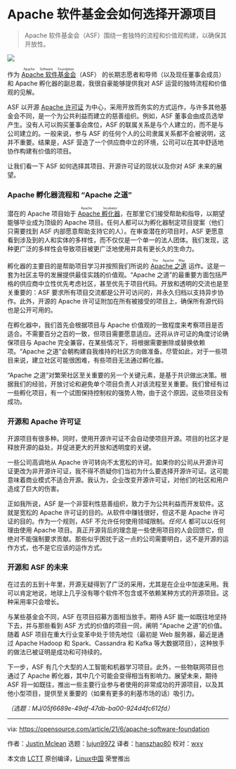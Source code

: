 [#]: subject: (How the Apache Software Foundation selects open source projects)
[#]: via: (https://opensource.com/article/21/6/apache-software-foundation)
[#]: author: (Justin Mclean https://opensource.com/users/justin-mclean)
[#]: collector: (lujun9972)
[#]: translator: (hanszhao80)
[#]: reviewer: (wxy)
[#]: publisher: (wxy)
[#]: url: (https://linux.cn/article-15795-1.html)

Apache 软件基金会如何选择开源项目
======

> Apache 软件基金会（ASF）围绕一套独特的流程和价值观构建，以确保其开放性。

![][0]

作为 <ruby>[Apache 软件基金会][2]<rt>Apache Software Foundation</rt></ruby>（ASF） 的长期志愿者和导师（以及现任董事会成员）和 Apache 孵化器的副总裁，我很自豪能够提供我对 ASF 运营的独特流程和价值观的见解。

ASF 以开源 [Apache 许可证][3] 为中心，采用开放而务实的方式运作，与许多其他基金会不同，是一个为公共利益而建立的慈善组织。例如，ASF 董事会由成员选举产生。没有人可以购买董事会席位，ASF 的联属关系是与个人建立的，而不是与公司建立的。一般来说，参与 ASF 的任何个人的公司隶属关系都不会被说明，这并不重要。结果是，ASF 营造了一个供应商中立的环境，公司可以在其中舒适地协作构建有价值的项目。

让我们看一下 ASF 如何选择其项目、开源许可证的现状以及你对 ASF 未来的展望。

### Apache 孵化器流程和 “Apache 之道”

潜在的 Apache 项目始于 <ruby>[Apache 孵化器][4]<rt>Apache Incubator</rt></ruby>，在那里它们接受帮助和指导，以期望能够毕业成为顶级的 Apache 项目。任何人都可以为孵化器制定项目提案（他们只需要找到 ASF 内部愿意帮助支持它的人）。在审查潜在的项目时，ASF 更愿意看到涉及到的人和实体的多样性，而不仅仅是一个单一的法人团体。我们发现，这种更广泛的多样性会导致项目被更广泛地使用并具有更长久的生命力。

孵化器的主要目的是帮助项目学习并按照我们所说的 <ruby>[Apache 之道][5]<rt>The Apache Way</rt></ruby> 运作。这是一套为社区主导的发展提供最佳实践的价值观。“Apache 之道”的最重要方面包括严格的供应商中立性优先考虑社区，甚至优先于项目代码。开放和透明的交流也是至关重要的：ASF 要求所有项目交流都是公开可访问的，并永久归档以支持异步协作。此外，开源的 Apache 许可证附加在所有被接受的项目上，确保所有源代码也是公开可用的。

在孵化器中，我们首先会根据项目与 Apache 价值观的一致程度来考察项目是否适合。不需要百分之百的一致，但项目需要愿意适应。还将从许可证的角度讨论确保项目与 Apache 完全兼容，在某些情况下，将根据需要删除或替换依赖项。“Apache 之道”会朝构建自我维持的社区方向做准备。尽管如此，对于一些项目来说，建立社区可能很困难，有些项目无法通过孵化器。

“Apache 之道”对繁荣社区至关重要的另一个关键元素，是基于共识做出决策。根据我们的经验，开放讨论和避免单个项目负责人对该流程至关重要。我们曾经有过一些孵化项目，有一个试图保持控制权的强势人物，由于这个原因，这些项目没有成功。

### 开源和 Apache 许可证

开源项目有很多种。同时，使用开源许可证不会自动使项目开源。项目的社区才是释放开源的益处，并促进更大的开放和透明度的关键。

一些公司高调地从 Apache 许可转向不太宽松的许可。如果你的公司从开源许可证更改为非开源许可证，我不得不质疑你们当初为什么要选择开源许可证。这可能意味着商业模式不适合开源。我认为，企业改变开源许可证，对他们的社区和用户造成了巨大的伤害。

正如我所说，ASF 是一个非营利性慈善组织，致力于为公共利益而开发软件。这就是宽松的 Apache 许可证的目的。从软件中赚钱很好，但这不是 Apache 许可证的目的。作为一个规则，ASF 不允许任何使用领域限制。_任何人_ 都可以以任何理由使用 Apache 项目。真正开源背后的理念是一些使用项目的人会回馈它，但绝对不能强制要求贡献。那些似乎困扰于这一点的公司需要明白，这不是开源的运作方式，也不是它应该的运作方式。

### 开源和 ASF 的未来

在过去的五到十年里，开源无疑得到了广泛的采用，尤其是在企业中加速采用。我可以肯定地说，地球上几乎没有哪个软件不包含或不依赖某种方式的开源项目。这种采用率只会增长。

与某些基金会不同，ASF 在项目招募方面相当放手。期待 ASF 能一如既往地坚持下去，并与那些看到 ASF 方式的价值的项目一同，阐明 “Apache 之道”的价值。随着 ASF 项目在重大行业变革中处于领先地位（最初是 Web 服务器，最近是通过 Apache Hadoop 和 Spark、Cassandra 和 Kafka 等大数据项目），这种放手的做法已被证明是成功和可持续的。

下一步，ASF 有几个大型的人工智能和机器学习项目。此外，一些物联网项目也通过了 Apache 孵化器，其中几个可能会变得相当有影响力。展望未来，期待 ASF 将一如既往，推出一些主要行业参与者使用的非常成功的开源项目，以及其他小型项目，提供至关重要的（如果有更多的利基市场的话）吸引力。

*（选题：MJ/05f6689e-49df-47db-ba00-924d4fc612fd）*

--------------------------------------------------------------------------------

via: https://opensource.com/article/21/6/apache-software-foundation

作者：[Justin Mclean][a]
选题：[lujun9972][b]
译者：[hanszhao80](https://github.com/hanszhao80)
校对：[wxy](https://github.com/wxy)

本文由 [LCTT](https://github.com/LCTT/TranslateProject) 原创编译，[Linux中国](https://linux.cn/) 荣誉推出

[a]: https://opensource.com/users/justin-mclean
[b]: https://github.com/lujun9972
[1]: https://opensource.com/sites/default/files/styles/image-full-size/public/lead-images/nature_open_sky_tree.png?itok=2J79Futp (Wide open sky and trees)
[2]: https://www.apache.org/
[3]: https://www.apache.org/licenses/LICENSE-2.0
[4]: https://incubator.apache.org/
[5]: https://apache.org/theapacheway/
[0]: https://img.linux.net.cn/data/attachment/album/202305/09/104050dz5x7dyxszxp7ajy.png